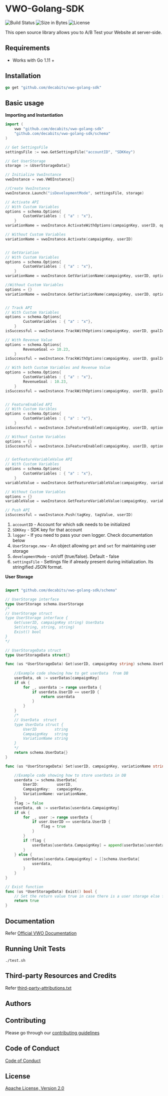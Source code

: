 # VWO-Golang-SDK

![Build Status](https://img.shields.io/travis/decabits/vwo-golang-sdk)
![Size in Bytes](https://img.shields.io/github/languages/code-size/decabits/vwo-golang-sdk)
![License](https://img.shields.io/badge/License-Apache%202.0-blue.svg)

This open source library allows you to A/B Test your Website at server-side.


## Requirements

* Works with Go 1.11 +


## Installation

```go
go get "github.com/decabits/vwo-golang-sdk"
```


## Basic usage

**Importing and Instantiation**

```go
import (
	vwo "github.com/decabits/vwo-golang-sdk"
    "github.com/decabits/vwo-golang-sdk/schema"
)

// Get SettingsFile
settingsFile := vwo.GetSettingsFile("accountID", "SDKKey")

// Get UserStorage 
storage := &UserStorageData{}

// Initialize VwoInstance
vwoInstance = vwo.VWOInstance{}

//Create VwoInstance
vwoInstance.Launch("isDevelopmentMode", settingsFile, storage)

// Activate API
// With Custom Variables
options = schema.Options{
        CustomVariables : { "a" : "x"},
    }
variationName = vwoInstance.ActivateWithOptions(campaignKey, userID, options)

// Without Custom Variables
variationName = vwoInstance.Activate(campaignKey, userID)


// GetVariation
// With Custom Variables
options = schema.Options{
        CustomVariables : { "a" : "x"},
    }
variationName = vwoInstance.GetVariationName(campaignKey, userID, options)

//Without Custom Variables
options = {}
variationName = vwoInstance.GetVariationName(campaignKey, userID, options)


// Track API
// With Custom Variables
options = schema.Options{
        CustomVariables : { "a" : "x"},
    }
isSuccessful = vwoInstance.TrackWithOptions(campaignKey, userID, goalIdentifier, options)

// With Revenue Value
options = schema.Options{
        RevenueGoal => 10.23,
    }
isSuccessful = vwoInstance.TrackWithOptions(campaignKey, userID, goalIdentifier, options)

// With both Custom Variables and Revenue Value
options = schema.Options{
        CustomVariables : { "a" : "x"},
        RevenueGoal : 10.23,
    }
isSuccessful = vwoInstance.TrackWithOptions(campaignKey, userID, goalIdentifier, options)


// FeatureEnabled API
// With Custom Varibles
options = schema.Options{
        CustomVariables : { "a" : "x"},
    }
isSuccessful = vwoInstance.IsFeatureEnabled(campaignKey, userID, options)

// Without Custom Variables
options = {}
isSuccessful = vwoInstance.IsFeatureEnabled(campaignKey, userID, options)


// GetFeatureVariableValue API
// With Custom Variables
options = schema.Options{
        CustomVariables : { "a" : "x"},
    }
variableValue = vwoInstance.GetFeatureVariableValue(campaignKey, variableKey, userID, options)

// Without Custom Variables
options = {}
variableValue = vwoInstance.GetFeatureVariableValue(campaignKey, variableKey, userID, options)

// Push API
isSuccessful = vwoInstance.Push(tagKey, tagValue, userID)
```

1. `accountID` - Account for which sdk needs to be initialized
1. `SDKKey` - SDK key for that account
1. `logger` - If you need to pass your own logger. Check documentation below
1. `UserStorage.new` - An object allowing `get` and `set` for maintaining user storage
1. `developmentMode` - on/off (true/false). Default - false
1. `settingsFile` - Settings file if already present during initialization. Its stringified JSON format.


**User Storage**

```go

import "github.com/decabits/vwo-golang-sdk/schema"

// UserStorage interface
type UserStorage schema.UserStorage
/*
// UserStorage struct
type UserStorage interface {
	Get(userID, campaignKey string) UserData
	Set(string, string, string)
	Exist() bool
}
*/

// UserStorageData struct
type UserStorageData struct{}

func (us *UserStorageData) Get(userID, campaignKey string) schema.UserData {
    
    //Example code showing how to get userData  from DB
    userData, ok := userDatas[campaignKey]
	if ok {
		for _, userdata := range userData {
			if userdata.UserID == userID {
				return userdata
			}
		}
    }
    /*
    // UserData  struct
    type UserData struct {
        UserID        string
        CampaignKey   string
        VariationName string
    }
    */
	return schema.UserData{}
}

func (us *UserStorageData) Set(userID, campaignKey, variationName string) {

    //Example code showing how to store userData in DB
    userdata := schema.UserData{
		UserID:        userID,
		CampaignKey:   campaignKey,
		VariationName: variationName,
	}
	flag := false
	userData, ok := userDatas[userdata.CampaignKey]
	if ok {
		for _, user := range userData {
			if user.UserID == userdata.UserID {
				flag = true
			}
		}
		if !flag {
			userDatas[userdata.CampaignKey] = append(userDatas[userdata.CampaignKey], userdata)
		}
	} else {
		userDatas[userdata.CampaignKey] = []schema.UserData{
			userdata,
		}
	}
}

// Exist function
func (us *UserStorageData) Exist() bool {
	// Set the return value true in case there is a user storage else false
	return true
}

```


## Documentation

Refer [Official VWO Documentation](https://developers.vwo.com/reference#server-side-introduction)


## Running Unit Tests

```shell
./test.sh
```

## Third-party Resources and Credits

Refer [third-party-attributions.txt](third-party-attribution.txt)


## Authors



## Contributing

Please go through our [contributing guidelines](CONTRIBUTING.md)


## Code of Conduct

[Code of Conduct](CODE_OF_CONDUCT.md)


## License

[Apache License, Version 2.0](LICENSE)
